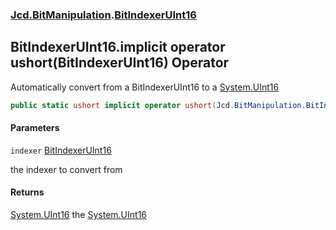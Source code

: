 ### [Jcd.BitManipulation](Jcd.BitManipulation.md 'Jcd.BitManipulation').[BitIndexerUInt16](Jcd.BitManipulation.BitIndexerUInt16.md 'Jcd.BitManipulation.BitIndexerUInt16')

## BitIndexerUInt16.implicit operator ushort(BitIndexerUInt16) Operator

Automatically convert from a BitIndexerUInt16 to
a [System.UInt16](https://docs.microsoft.com/en-us/dotnet/api/System.UInt16 'System.UInt16')

```csharp
public static ushort implicit operator ushort(Jcd.BitManipulation.BitIndexerUInt16 indexer);
```
#### Parameters

<a name='Jcd.BitManipulation.BitIndexerUInt16.op_Implicitushort(Jcd.BitManipulation.BitIndexerUInt16).indexer'></a>

`indexer` [BitIndexerUInt16](Jcd.BitManipulation.BitIndexerUInt16.md 'Jcd.BitManipulation.BitIndexerUInt16')

the indexer to convert from

#### Returns

[System.UInt16](https://docs.microsoft.com/en-us/dotnet/api/System.UInt16 'System.UInt16')
the [System.UInt16](https://docs.microsoft.com/en-us/dotnet/api/System.UInt16 'System.UInt16')